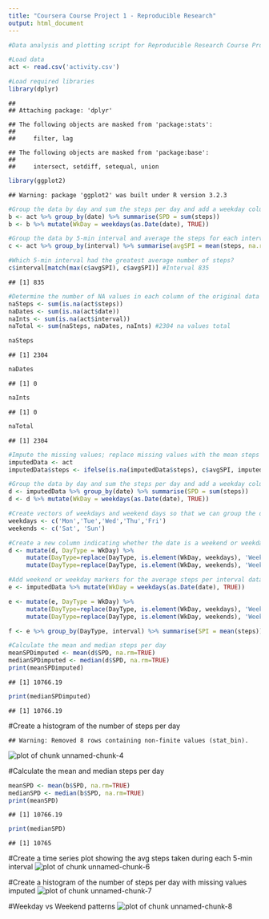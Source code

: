 ```yaml
---
title: "Coursera Course Project 1 - Reproducible Research"
output: html_document
---
```




```r
#Data analysis and plotting script for Reproducible Research Course Project #1

#Load data
act <- read.csv('activity.csv')

#Load required libraries
library(dplyr)
```

```
## 
## Attaching package: 'dplyr'
```

```
## The following objects are masked from 'package:stats':
## 
##     filter, lag
```

```
## The following objects are masked from 'package:base':
## 
##     intersect, setdiff, setequal, union
```

```r
library(ggplot2)
```

```
## Warning: package 'ggplot2' was built under R version 3.2.3
```

```r
#Group the data by day and sum the steps per day and add a weekday column
b <- act %>% group_by(date) %>% summarise(SPD = sum(steps))
b <- b %>% mutate(WkDay = weekdays(as.Date(date), TRUE))

#Group the data by 5-min interval and average the steps for each interval
c <- act %>% group_by(interval) %>% summarise(avgSPI = mean(steps, na.rm=TRUE))
```


```r
#Which 5-min interval had the greatest average number of steps?
c$interval[match(max(c$avgSPI), c$avgSPI)] #Interval 835
```

```
## [1] 835
```

```r
#Determine the number of NA values in each column of the original data (act)
naSteps <- sum(is.na(act$steps))
naDates <- sum(is.na(act$date))
naInts <- sum(is.na(act$interval))
naTotal <- sum(naSteps, naDates, naInts) #2304 na values total

naSteps
```

```
## [1] 2304
```

```r
naDates
```

```
## [1] 0
```

```r
naInts
```

```
## [1] 0
```

```r
naTotal
```

```
## [1] 2304
```

```r
#Impute the missing values; replace missing values with the mean steps per day or per interval
imputedData <- act
imputedData$steps <- ifelse(is.na(imputedData$steps), c$avgSPI, imputedData$steps)

#Group the data by day and sum the steps per day and add a weekday column
d <- imputedData %>% group_by(date) %>% summarise(SPD = sum(steps))
d <- d %>% mutate(WkDay = weekdays(as.Date(date), TRUE))

#Create vectors of weekdays and weekend days so that we can group the data accordingly
weekdays <- c('Mon','Tue','Wed','Thu','Fri')
weekends <- c('Sat', 'Sun')

#Create a new column indicating whether the date is a weekend or weekday
d <- mutate(d, DayType = WkDay) %>%
     mutate(DayType=replace(DayType, is.element(WkDay, weekdays), 'Weekday')) %>%
     mutate(DayType=replace(DayType, is.element(WkDay, weekends), 'Weekend'))

#Add weekend or weekday markers for the average steps per interval dataset
e <- imputedData %>% mutate(WkDay = weekdays(as.Date(date), TRUE))

e <- mutate(e, DayType = WkDay) %>%
     mutate(DayType=replace(DayType, is.element(WkDay, weekdays), 'Weekday')) %>%
     mutate(DayType=replace(DayType, is.element(WkDay, weekends), 'Weekend'))

f <- e %>% group_by(DayType, interval) %>% summarise(SPI = mean(steps))
```


```r
#Calculate the mean and median steps per day
meanSPDimputed <- mean(d$SPD, na.rm=TRUE)
medianSPDimputed <- median(d$SPD, na.rm=TRUE)
print(meanSPDimputed)
```

```
## [1] 10766.19
```

```r
print(medianSPDimputed)
```

```
## [1] 10766.19
```
#Create a histogram of the number of steps per day

```
## Warning: Removed 8 rows containing non-finite values (stat_bin).
```

![plot of chunk unnamed-chunk-4](figure/unnamed-chunk-4-1.png)

#Calculate the mean and median steps per day

```r
meanSPD <- mean(b$SPD, na.rm=TRUE)
medianSPD <- median(b$SPD, na.rm=TRUE)
print(meanSPD)
```

```
## [1] 10766.19
```

```r
print(medianSPD)
```

```
## [1] 10765
```

#Create a time series plot showing the avg steps taken during each 5-min interval
![plot of chunk unnamed-chunk-6](figure/unnamed-chunk-6-1.png)

#Create a histogram of the number of steps per day with missing values imputed
![plot of chunk unnamed-chunk-7](figure/unnamed-chunk-7-1.png)

#Weekday vs Weekend patterns
![plot of chunk unnamed-chunk-8](figure/unnamed-chunk-8-1.png)

